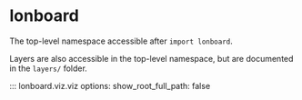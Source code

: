 # lonboard

The top-level namespace accessible after `import lonboard`.

Layers are also accessible in the top-level namespace, but are documented in the `layers/` folder.

::: lonboard.viz.viz
    options:
      show_root_full_path: false
